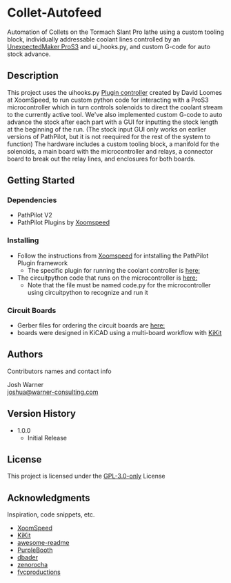 # Collet-Autofeed

Automation of Collets on the Tormach Slant Pro lathe using a custom tooling block, individually addressable coolant lines controlled by an [UnexpectedMaker ProS3](https://esp32s3.com/pros3.html) and ui_hooks.py, and custom G-code for auto stock advance.

## Description

This project uses the uihooks.py [Plugin controller](http://xoomspeed.com/CNC/pathpilot/plugins/uihooks.htm) created by David Loomes at XoomSpeed, to run custom python code for interacting with a ProS3 microcontroller which in turn controls solenoids to direct the coolant stream to the currently active tool. We've also implemented custom G-code to auto advance the stock after each part with a GUI for inputting the stock length at the beginning of the run. (The stock input GUI only works on earlier versions of PathPilot, but it is not reequired for the rest of the system to function)
The hardware includes a custom tooling block, a manifold for the solenoids, a main board with the microcontroller and relays, a connector board to break out the relay lines, and enclosures for both boards.

## Getting Started

### Dependencies

* PathPilot V2
* PathPilot Plugins by [Xoomspeed](http://xoomspeed.com/CNC/pathpilot/plugins.htm)

### Installing

* Follow the instructions from [Xoomspeed](http://xoomspeed.com/CNC/pathpilot/plugins.htm) for intstalling the PathPilot Plugin framework
   * The specific plugin for running the coolant controller is [here:](https://github.com/warner-consulting-josh/Collet-Autofeed/blob/main/PathPilot%20Python/ProS3Cool_plugin.py)
* The circuitpython code that runs on the microcontroller is [here:](https://github.com/warner-consulting-josh/Collet-Autofeed/blob/main/ProS3%20CircuitPython/code.py)
   * Note that the file must be named code.py for the microcontroller using circuitpython to recognize and run it 

### Circuit Boards

* Gerber files for ordering the circuit boards are [here:](https://github.com/warner-consulting-josh/Collet-Autofeed/tree/main/KiCAD/Addressable_Coolant_Controller/gerber_to_order)
* boards were designed in KiCAD using a multi-board workflow with [KiKit](https://yaqwsx.github.io/KiKit/v1.4/multiboard/)

## Authors

Contributors names and contact info

Josh Warner  
joshua@warner-consulting.com

## Version History

* 1.0.0
    * Initial Release

## License

This project is licensed under the [GPL-3.0-only](https://opensource.org/license/gpl-3-0) License

## Acknowledgments

Inspiration, code snippets, etc.
* [XoomSpeed](http://xoomspeed.com/index.htm)
* [KiKit](https://yaqwsx.github.io/KiKit/v1.4/)
* [awesome-readme](https://github.com/matiassingers/awesome-readme)
* [PurpleBooth](https://gist.github.com/PurpleBooth/109311bb0361f32d87a2)
* [dbader](https://github.com/dbader/readme-template)
* [zenorocha](https://gist.github.com/zenorocha/4526327)
* [fvcproductions](https://gist.github.com/fvcproductions/1bfc2d4aecb01a834b46)
